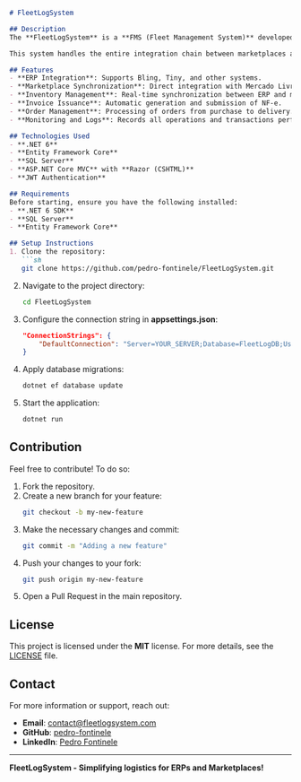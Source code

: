 ```markdown
# FleetLogSystem

## Description
The **FleetLogSystem** is a **FMS (Fleet Management System)** developed in **.NET 6**, using **Entity Framework (EF)** and **SQL Server**. It was created to manage integration and logistics flow for ERPs such as **Bling**, **Tiny**, and marketplaces like **Mercado Livre**.

This system handles the entire integration chain between marketplaces and ERPs, enabling full inventory control, invoice issuance, and logistics tracking.

## Features
- **ERP Integration**: Supports Bling, Tiny, and other systems.
- **Marketplace Synchronization**: Direct integration with Mercado Livre.
- **Inventory Management**: Real-time synchronization between ERP and marketplace.
- **Invoice Issuance**: Automatic generation and submission of NF-e.
- **Order Management**: Processing of orders from purchase to delivery.
- **Monitoring and Logs**: Records all operations and transactions performed within the system.

## Technologies Used
- **.NET 6**
- **Entity Framework Core**
- **SQL Server**
- **ASP.NET Core MVC** with **Razor (CSHTML)**
- **JWT Authentication**

## Requirements
Before starting, ensure you have the following installed:
- **.NET 6 SDK**
- **SQL Server**
- **Entity Framework Core**

## Setup Instructions
1. Clone the repository:
   ```sh
   git clone https://github.com/pedro-fontinele/FleetLogSystem.git
   ```
2. Navigate to the project directory:
   ```sh
   cd FleetLogSystem
   ```
3. Configure the connection string in **appsettings.json**:
   ```json
   "ConnectionStrings": {
       "DefaultConnection": "Server=YOUR_SERVER;Database=FleetLogDB;User Id=YOUR_USER;Password=YOUR_PASSWORD;"
   }
   ```
4. Apply database migrations:
   ```sh
   dotnet ef database update
   ```
5. Start the application:
   ```sh
   dotnet run
   ```

## Contribution
Feel free to contribute! To do so:
1. Fork the repository.
2. Create a new branch for your feature:
   ```sh
   git checkout -b my-new-feature
   ```
3. Make the necessary changes and commit:
   ```sh
   git commit -m "Adding a new feature"
   ```
4. Push your changes to your fork:
   ```sh
   git push origin my-new-feature
   ```
5. Open a Pull Request in the main repository.

## License
This project is licensed under the **MIT** license. For more details, see the [LICENSE](LICENSE) file.

## Contact
For more information or support, reach out:
- **Email**: contact@fleetlogsystem.com
- **GitHub**: [pedro-fontinele](https://github.com/pedro-fontinele)
- **LinkedIn**: [Pedro Fontinele](https://linkedin.com/in/pedro-fontinele)

---
**FleetLogSystem - Simplifying logistics for ERPs and Marketplaces!**

